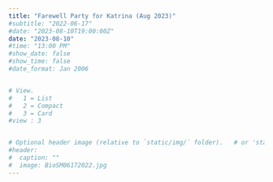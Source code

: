 ```yaml
---
title: "Farewell Party for Katrina (Aug 2023)"
#subtitle: "2022-06-17"
#date: "2023-08-10T19:00:00Z"
date: "2023-08-10"
#time: "13:00 PM"
#show_date: false
#show_time: false
#date_format: Jan 2006


# View.
#   1 = List
#   2 = Compact
#   3 = Card
#view : 3


# Optional header image (relative to `static/img/` folder).   # or 'static/media' folder ?
#header:
#  caption: ""
#  image: BioSM06172022.jpg
---
```


